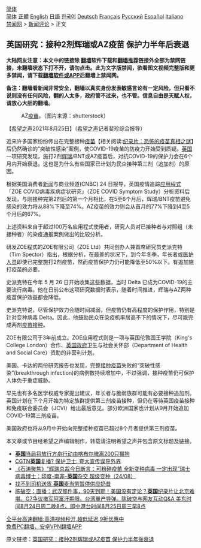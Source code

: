  <!-- 面包屑导航 --> <div class="breadcrumb"><!-- GTranslate: https://gtranslate.io/ -->  <div class="switcher notranslate">  <div class="selected">  <a href="#" onclick="return false;"> 简体</a>  </div>  <div class="option">  <a href="https://www.bannedbook.org" onclick="doGTranslate('zh-CN|zh-CN');jQuery('div.switcher div.selected a').html(jQuery(this).html());return false;" title="简体中文" class="nturl selected"> 简体</a>  <a href="https://www.bannedbook.org/zh-tw/" onclick="doGTranslate('zh-CN|zh-TW');jQuery('div.switcher div.selected a').html(jQuery(this).html());return false;" title="繁體中文" class="nturl"> 正體</a>  <a href="https://www.bannedbook.org/en/" onclick="doGTranslate('zh-CN|en');jQuery('div.switcher div.selected a').html(jQuery(this).html());return false;" title="English" class="nturl"> English</a>  <a href="https://www.bannedbook.org/ja/" onclick="doGTranslate('zh-CN|ja');jQuery('div.switcher div.selected a').html(jQuery(this).html());return false;" title="日本語" class="nturl"> 日語</a>  <a href="https://www.bannedbook.org/ko/" onclick="doGTranslate('zh-CN|ko');jQuery('div.switcher div.selected a').html(jQuery(this).html());return false;" title="한국어" class="nturl"> 한국어</a>  <a href="https://www.bannedbook.org/de/" onclick="doGTranslate('zh-CN|de');jQuery('div.switcher div.selected a').html(jQuery(this).html());return false;" title="Deutsch" class="nturl"> Deutsch</a>  <a href="https://www.bannedbook.org/fr/" onclick="doGTranslate('zh-CN|fr');jQuery('div.switcher div.selected a').html(jQuery(this).html());return false;" title="Français" class="nturl"> Français</a>  <a href="https://www.bannedbook.org/ru/" onclick="doGTranslate('zh-CN|ru');jQuery('div.switcher div.selected a').html(jQuery(this).html());return false;" title="Русский" class="nturl"> Русский</a>  <a href="https://www.bannedbook.org/es/" onclick="doGTranslate('zh-CN|es');jQuery('div.switcher div.selected a').html(jQuery(this).html());return false;" title="Español" class="nturl"> Español</a>  <a href="https://www.bannedbook.org/it/" onclick="doGTranslate('zh-CN|it');jQuery('div.switcher div.selected a').html(jQuery(this).html());return false;" title="Italiano" class="nturl"> Italiano</a>  </div>  </div>      <div class='breadcrumb-sub'><!-- Breadcrumb NavXT 6.3.0 --> <a href="https://www.bannedbook.org/" class="home">禁闻网</a> &gt; <a href="https://www.bannedbook.org/bnews/comments/" class="category">新闻评论</a> &gt; 正文</div></div><h2>英国研究：接种2剂辉瑞或AZ疫苗 保护力半年后衰退</h2> <p class="notice"><b>大陆网友注意：本文中的链接除 <a href="https://github.com/bannedbook/fanqiang" >翻墙</a>软件下载和<a href="https://github.com/killgcd/justmysocks/blob/master/README.md">翻墙推荐</a>链接外全部为禁网链接，未翻墙状态下打不开，请勿点击。此为文字版禁闻，欲看图文视频完整版和更多禁闻，请下载<a href="https://github.com/bannedbook/fanqiang">翻墙软件或APP</a>后翻墙上禁闻网。</p><p>备注：翻墙看新闻非常安全，翻墙以真实身份发表敏感言论有一定风险，但只看不说则没有任何风险，翻的人太多，政府管不过来，也不管。信息自由是天赋人权，请放心大胆的翻墙。</b></p>  <div class="entry"> <figure> <p><figcaption>AZ<a href="https://www.bannedbook.org/bnews/tag/%e7%96%ab%e8%8b%97/" class="st_tag internal_tag" rel="tag" title="标签 疫苗 下的日志">疫苗</a>。（图片来源：shutterstock）</figcaption></figure> <p>【<span class='wp_keywordlink_affiliate'><a href="https://www.soundofhope.org" title="希望之声" target="_blank">希望之声</a></span>2021年8月25日】（<a href="https://www.bannedbook.org/bnews/tag/%e5%b8%8c%e6%9c%9b%e4%b9%8b%e5%a3%b0/" class="st_tag internal_tag" rel="tag" title="标签 希望之声 下的日志">希望之声</a>记者斐珍综合报导）</p> <p>近来许多国家纷纷传出在完整接种<span class='wp_keywordlink'><a href="https://www.bannedbook.org/bnews/tculture/20160630/551027.html" title="疫苗" target="_blank">疫苗</a></span>【相关阅读:<a href='https://www.bannedbook.org/bnews/topimagenews/20180408/925060.html' target='_blank'>纪录片：恐怖的疫苗真相之谜</a>】后仍然确诊的“突破性感染”案例，使COVID-19疫苗的防疫力开始受到质疑。<a href="https://www.bannedbook.org/bnews/tag/%e8%8b%b1%e5%9b%bd/" class="st_tag internal_tag" rel="tag" title="标签 英国 下的日志">英国</a>一项研究发现，施打2剂<a href="https://www.bannedbook.org/bnews/tag/%e8%be%89%e7%91%9e/" class="st_tag internal_tag" rel="tag" title="标签 辉瑞 下的日志">辉瑞</a>/BNT或AZ疫苗后，对抗COVID-19的保护力会在6个月内开始衰退。这也是为什么有些国家已计划为民众接种第三剂（追加剂）的原因。</p> <p>根据美国消费者<span class='wp_keywordlink_affiliate'><a href="https://www.bannedbook.org/" title="新闻">新闻</a></span>与商业频道(CNBC) 24 日报导，英国疫情追踪<a href="https://www.bannedbook.org/bnews/tag/%E5%BA%94%E7%94%A8%E7%A8%8B%E5%BC%8F/" class="st_tag internal_tag" rel="tag" title="标签 应用程式 下的日志">应用程式</a>「ZOE COVID病毒疾病症状研究」（ZOE COVID Symptom Study）分析资料后发现，与刚接种完第2剂后的第一个月相比，在5至6个月后，辉瑞/BNT疫苗避免感染的效力将从88%下降至74%。AZ疫苗的效力则会从首月的77%下降到4至5个月后的67%。</p>  <p>上述资料来自于超过100万名应用程式使用者，研究人员对已接种者与对照组（未接种者）的染疫通报案例做出的比较分析。</p> <p>研发ZOE程式的ZOE有限公司（ZOE Ltd）共同创办人兼首席研究员史派克特（Tim Spector）指出，根据分析，在最差的状况下，到今年冬季，年长者或<a href="https://www.bannedbook.org/bnews/tag/%E5%8C%BB%E6%8A%A4%E4%BA%BA%E5%91%98/" class="st_tag internal_tag" rel="tag" title="标签 医护人员 下的日志">医护人员</a>即使已完整施打2剂疫苗，然而疫苗保护力仍可能降低至50%以下。有追加施打疫苗的必要。</p> <p>史派克特在今年 5 月 26 日开始收集这些数据，当时 Delta 已成为COVID-19的主要流行病毒。他在日前公布这项研究数据时表示，随着时间推进，辉瑞与AZ两种疫苗保护效益都会降低。</p>  <p>史派克特说，尽管保护效力会随时间减弱，但疫苗仍有高程度的保护作用，特别是针对变种病毒 Delta。因此，他鼓励民众在染疫机率居高不下的情况下，尽可能完成两剂<a href="https://www.bannedbook.org/bnews/tag/%E7%96%AB%E8%8B%97%E6%8E%A5%E7%A7%8D/" class="st_tag internal_tag" rel="tag" title="标签 疫苗接种 下的日志">疫苗接种</a>。</p> <p>ZOE有限公司于3年前成立。ZOE应用程式则是一项与英国伦敦国王学院（King&#x27;s College London）合作、<a href="https://www.bannedbook.org/bnews/tag/%E8%8B%B1%E5%9B%BD%E6%94%BF%E5%BA%9C/" class="st_tag internal_tag" rel="tag" title="标签 英国政府 下的日志">英国政府</a>卫生与社会关怀部（Department of Health and Social Care）资助的非营利计划。</p> <p>美国、卡达的两份研究报告也发现，完整<a href="https://www.bannedbook.org/bnews/tag/%E6%8E%A5%E7%A7%8D%E7%96%AB%E8%8B%97/" class="st_tag internal_tag" rel="tag" title="标签 接种疫苗 下的日志">接种疫苗</a>失败的“突破性感染”(breakthrough infection)的病例数持续增加中，不过强调，接种疫苗仍可保护人体免于重症威胁。</p>  <p>早先也有多名医学权威专家提出建议，年长者与脆弱族群可能有必要接种追加剂。英国计划在下个月开始为特定族群提供第三剂疫苗接种，但仍在等待英国疫苗接种和免疫联合委员会（JCVI）给出最后意见。部分欧洲国家也计划从9月开始追加COVID-19第三剂疫苗。</p> <p>美国政府也将从9月中开始向完整接种疫苗已超过8个月者提供第三剂疫苗。</p> <p>本文章或节目经希望之声编辑制作，转载请注明希望之声并包含原文标题及链接。 </p>  <ul class='op-related-articles' title='相关阅读'> <li><a href='https://www.bannedbook.org/bnews/baitai/20210826/1613504.html' target='_blank'><b>英国</b>当局将放行方舟行动由喀布尔撤离200只猫狗</a></li> <li><a href='https://www.bannedbook.org/bnews/headline/20210826/1613182.html' target='_blank'>CGTN<b>英国</b>复播? 保护卫士: 夸大宣传误导外界</a></li> <li><a href='https://www.bannedbook.org/bnews/bannedvideo/20210825/1612777.html' target='_blank'>《石涛聚焦》“辉瑞总裁今日断言：可粉碎疫苗 全新变种病毒 一定出现”瑞士病毒博士：印度-南非-<b>英国</b>杂交 超级变种（24/08）</a></li> <li><a href='https://www.bannedbook.org/bnews/baitai/20210825/1612720.html' target='_blank'>找不到司机送货 <b>英国</b>麦当劳暂停供应奶昔</a></li> <li><a href='https://www.bannedbook.org/bnews/bannedvideo/20210825/1612613.html' target='_blank'>陈破空：直播：武汉那件事，90天到期！美国没有定论？<b>英国</b>纪录片让北京难堪。G7争议撤军阿富汗期限。台湾量产导弹。陈破空与网友互动Q&A 美东时间8月24日周二晚8点、即中港台时间8月25日周三早8点</a></li> </ul> <p class="texttj"> <a href="https://github.com/bannedbook/fanqiang/wiki/V2ray%E6%9C%BA%E5%9C%BA" target="_blank">全平台高速翻墙:高清视频秒开,超低延迟,9折优惠中</a><br/> <a href="https://github.com/bannedbook/fanqiang/wiki/%E7%A6%81%E9%97%BB%E7%BD%91%E5%AE%89%E5%8D%93%E7%BF%BB%E5%A2%99%E6%96%B0%E9%97%BBAPP" target="_blank">免费PC翻墙、安卓VPN翻墙APP</a></p><p>原文链接：<a class="src_link"  href="https://www.soundofhope.org/post/538958" target="_blank">英国研究：接种2剂辉瑞或AZ疫苗 保护力半年後衰退</a></p><a name='sharetosocial'></a>  <div style="margin-bottom:5px;padding-bottom:5px;clear:both"> <div id="archive-pix-1" class="banner-ads"> <!-- AuctionX Display platform tag START --> <div id="26318x728x90x621x_ADSLOT2" clicktrack="%%CLICK_URL_ESC%%"></div> <!-- AuctionX Display platform tag END --> </div> <div id="archive-pix-2" class="banner-ads"> <!-- AuctionX Display platform tag START --> <div id="26315x300x250x621x_ADSLOT2" clicktrack="%%CLICK_URL_ESC%%"></div> <!-- AuctionX Display platform tag END --> </div> </div>  <div id="archive-pix-1" class="banner-ads"> <!-- AuctionX Display platform tag START --> <div id="26318x728x90x621x_ADSLOT3" clicktrack="%%CLICK_URL_ESC%%"></div> <!-- AuctionX Display platform tag END --> </div> </div><!--END ENTRY--> 